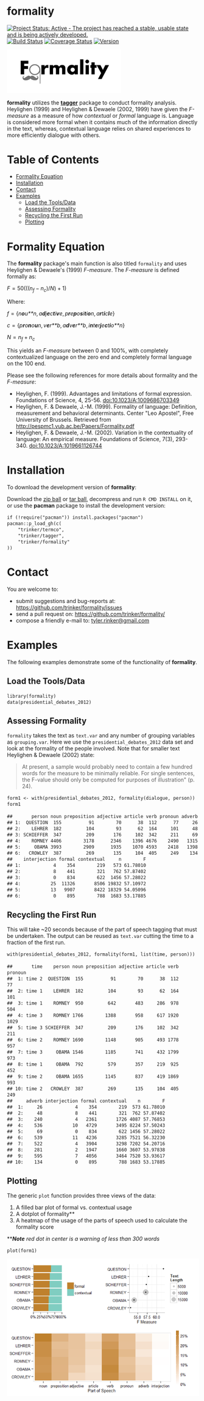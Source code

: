 formality
============


[![Project Status: Active - The project has reached a stable, usable
state and is being actively
developed.](http://www.repostatus.org/badges/0.1.0/active.svg)](http://www.repostatus.org/#active)
[![Build
Status](https://travis-ci.org/trinker/formality.svg?branch=master)](https://travis-ci.org/trinker/formality)
[![Coverage
Status](https://coveralls.io/repos/trinker/formality/badge.svg?branch=master)](https://coveralls.io/r/trinker/formality?branch=master)
<a href="https://img.shields.io/badge/Version-0.0.1-orange.svg"><img src="https://img.shields.io/badge/Version-0.0.1-orange.svg" alt="Version"/></a>
</p>
<img src="inst/formality_logo/r_formality.png" width="300" alt="tagger Logo">

**formality** utilizes the
[**tagger**](https://github.com/trinker/tagger) package to conduct
formality analysis. Heylighen (1999) and Heylighen & Dewaele (2002,
1999) have given the *F-measure* as a measure of how *contextual* or
*formal* language is. Language is considered more formal when it
contains much of the information directly in the text, whereas,
contextual language relies on shared experiences to more efficiently
dialogue with others.


Table of Contents
============

-   [Formality Equation](#formality-equation)
-   [Installation](#installation)
-   [Contact](#contact)
-   [Examples](#examples)
    -   [Load the Tools/Data](#load-the-toolsdata)
    -   [Assessing Formality](#assessing-formality)
    -   [Recycling the First Run](#recycling-the-first-run)
    -   [Plotting](#plotting)

Formality Equation
============


The **formality** package's main function is also titled `formality` and
uses Heylighen & Dewaele's (1999) *F-measure*. The *F-measure* is
defined formally as:

*F* = 50(((*n*<sub>*f*</sub> − *n*<sub>*c*</sub>)/*N*) + 1)

Where:

*f* = {*n**o**u**n*, *a**d**j**e**c**t**i**v**e*, *p**r**e**p**o**s**i**t**i**o**n*, *a**r**t**i**c**l**e*}
  
*c* = {*p**r**o**n**o**u**n*, *v**e**r**b*, *a**d**v**e**r**b*, *i**n**t**e**r**j**e**c**t**i**o**n*}
  
*N* = *n*<sub>*f*</sub> + *n*<sub>*c*</sub>

This yields an *F-measure* between 0 and 100%, with completely
contextualized language on the zero end and completely formal language
on the 100 end.

Please see the following references for more details about formality and
the *F-measure*:

-   Heylighen, F. (1999). Advantages and limitations of formal
    expression. Foundations of Science, 4, 25-56.
    <a href="http://link.springer.com/article/10.1023%2FA%3A1009686703349">doi:10.1023/A:1009686703349</a>
-   Heylighen, F. & Dewaele, J.-M. (1999). Formality of language:
    Definition, measurement and behavioral determinants. Center "Leo
    Apostel", Free University of Brussels. Retrieved from
    [<http://pespmc1.vub.ac.be/Papers/Formality.pdf>](http://pespmc1.vub.ac.be/Papers/Formality.pdf)
-   Heylighen, F. & Dewaele, J.-M. (2002). Variation in the
    contextuality of language: An empirical measure. Foundations of
    Science, 7(3), 293-340.
    <a href="http://link.springer.com/article/10.1023%2FA%3A1019661126744">doi:10.1023/A:1019661126744</a>

Installation
============

To download the development version of **formality**:

Download the [zip
ball](https://github.com/trinker/formality/zipball/master) or [tar
ball](https://github.com/trinker/formality/tarball/master), decompress
and run `R CMD INSTALL` on it, or use the **pacman** package to install
the development version:

    if (!require("pacman")) install.packages("pacman")
    pacman::p_load_gh(c(
        "trinker/termco", 
        "trinker/tagger", 
        "trinker/formality"
    ))

Contact
=======

You are welcome to: 
* submit suggestions and bug-reports at: <https://github.com/trinker/formality/issues> 
* send a pull request on: <https://github.com/trinker/formality/> 
* compose a friendly e-mail to: <tyler.rinker@gmail.com>


Examples
========

The following examples demonstrate some of the functionality of
**formality**.

Load the Tools/Data
-------------------

    library(formality)
    data(presidential_debates_2012)

Assessing Formality
-------------------

`formality` takes the text as `text.var` and any number of grouping
variables as `grouping.var`. Here we use the `presidential_debates_2012`
data set and look at the formality of the people involved. Note that for
smaller text Heylighen & Dewaele (2002) state:

> At present, a sample would probably need to contain a few hundred
> words for the measure to be minimally reliable. For single sentences,
> the F-value should only be computed for purposes of illustration" (p.
> 24).

    form1 <- with(presidential_debates_2012, formality(dialogue, person))
    form1

    ##       person noun preposition adjective article verb pronoun adverb
    ## 1:  QUESTION  155          91        70      38  112      77     26
    ## 2:    LEHRER  182         104        93      62  164     101     48
    ## 3: SCHIEFFER  347         209       176     102  342     211     69
    ## 4:    ROMNEY 4406        3178      2346    1396 4676    2490   1315
    ## 5:     OBAMA 3993        2909      1935    1070 4593    2418   1398
    ## 6:   CROWLEY  387         269       135     104  405     249    134
    ##    interjection formal contextual     n        F
    ## 1:            4    354        219   573 61.78010
    ## 2:            8    441        321   762 57.87402
    ## 3:            0    834        622  1456 57.28022
    ## 4:           25  11326       8506 19832 57.10972
    ## 5:           13   9907       8422 18329 54.05096
    ## 6:            0    895        788  1683 53.17885

Recycling the First Run
-----------------------

This will take ~20 seconds because of the part of speech tagging that
must be undertaken. The output can be reused as `text.var` cutting the
time to a fraction of the first run.

    with(presidential_debates_2012, formality(form1, list(time, person)))

    ##       time    person noun preposition adjective article verb pronoun
    ##  1: time 2  QUESTION  155          91        70      38  112      77
    ##  2: time 1    LEHRER  182         104        93      62  164     101
    ##  3: time 1    ROMNEY  950         642       483     286  978     504
    ##  4: time 3    ROMNEY 1766        1388       958     617 1920    1029
    ##  5: time 3 SCHIEFFER  347         209       176     102  342     211
    ##  6: time 2    ROMNEY 1690        1148       905     493 1778     957
    ##  7: time 3     OBAMA 1546        1185       741     432 1799     973
    ##  8: time 1     OBAMA  792         579       357     219  925     452
    ##  9: time 2     OBAMA 1655        1145       837     419 1869     993
    ## 10: time 2   CROWLEY  387         269       135     104  405     249
    ##     adverb interjection formal contextual    n        F
    ##  1:     26            4    354        219  573 61.78010
    ##  2:     48            8    441        321  762 57.87402
    ##  3:    240            4   2361       1726 4087 57.76853
    ##  4:    536           10   4729       3495 8224 57.50243
    ##  5:     69            0    834        622 1456 57.28022
    ##  6:    539           11   4236       3285 7521 56.32230
    ##  7:    522            4   3904       3298 7202 54.20716
    ##  8:    281            2   1947       1660 3607 53.97838
    ##  9:    595            7   4056       3464 7520 53.93617
    ## 10:    134            0    895        788 1683 53.17885

Plotting
--------

The generic `plot` function provides three views of the data:

1.  A filled bar plot of formal vs. contextual usage
2.  A dotplot of formality\*\*
3.  A heatmap of the usage of the parts of speech used to calculate the
    formality score

\*\****Note*** *red dot in center is a warning of less than 300 words*

    plot(form1)

![](inst/figure/unnamed-chunk-6-1.png)